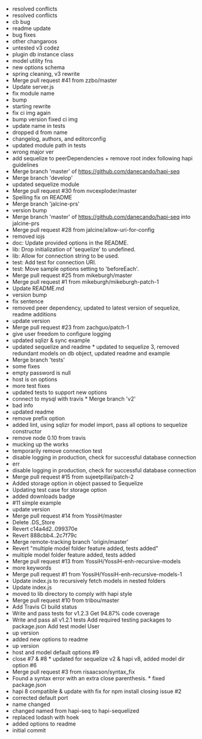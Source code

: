   * resolved conflicts
  * resolved conflicts
  * cb bug
  * readme update
  * bug fixes
  * other changaroos
  * untested v3 codez
  * plugin db instance class
  * model utility fns
  * new options schema
  * spring cleaning, v3 rewrite
  * Merge pull request #41 from zzbo/master
  * Update server.js
  * fix module name
  * bump
  * starting rewrite
  * fix ci img again
  * bump version fixed ci img
  * update name in tests
  * dropped d from name
  * changelog, authors, and editorconfig
  * updated module path in tests
  * wrong major ver
  * add sequelize to peerDependencies + remove root index following hapi guidelines
  * Merge branch 'master' of https://github.com/danecando/hapi-seq
  * Merge branch 'develop'
  * updated sequelize module
  * Merge pull request #30 from nvcexploder/master
  * Spelling fix on README
  * Merge branch 'jalcine-prs'
  * version bump
  * Merge branch 'master' of https://github.com/danecando/hapi-seq into jalcine-prs
  * Merge pull request #28 from jalcine/allow-uri-for-config
  * removed iojs
  * doc: Update provided options in the README.
  * lib: Drop initialization of 'sequelize' to undefined.
  * lib: Allow for connection string to be used.
  * test: Add test for connection URI.
  * test: Move sample options setting to 'beforeEach'.
  * Merge pull request #25 from mikeburgh/master
  * Merge pull request #1 from mikeburgh/mikeburgh-patch-1
  * Update README.md
  * version bump
  * fix sentence
  * removed peer dependency, updated to latest version of sequelize, readme additions
  * update version
  * Merge pull request #23 from zachguo/patch-1
  * give user freedom to configure logging
  * updated sqlizr & sync example
  * updated sequelize and readme  * updated to sequelize 3, removed redundant models on db object, updated readme and example
  * Merge branch 'tests'
  * some fixes
  * empty password is null
  * host is on options
  * more test fixes
  * updated tests to support new options
  * connect to mysql with travis  * Merge branch 'v2'
  * bad info
  * updated readme
  * remove prefix option
  * added lint, using sqlizr for model import, pass all options to sequelize constructor
  * remove node 0.10 from travis
  * mucking up the works
  * temporarily remove connection test
  * disable logging in production, check for successful database connection
  * err
  * disable logging in production, check for successful database connection
  * Merge pull request #15 from sujeetpillai/patch-2
  * Added storage option in object passed to Sequelize
  * Updating test case for storage option
  * added downloads badge
  * #11 simple example
  * update version
  * Merge pull request #14 from YossiH/master
  * Delete .DS_Store
  * Revert c14a4d2..099370e
  * Revert 888cbb4..2c7f79c
  * Merge remote-tracking branch 'origin/master'
  * Revert "multiple model folder feature added, tests added"
  * multiple model folder feature added, tests added
  * Merge pull request #13 from YossiH/YossiH-enh-recursive-models
  * more keywords
  * Merge pull request #1 from YossiH/YossiH-enh-recursive-models-1
  * Update index.js to recursively fetch models in nested folders
  * Update index.js
  * moved to lib directory to comply with hapi style
  * Merge pull request #10 from tribou/master
  * Add Travis CI build status
  * Write and pass tests for v1.2.3 Get 94.87% code coverage
  * Write and pass all v1.2.1 tests Add required testing packages to package.json Add test model User
  * up version
  * added new options to readme
  * up version
  * host and model default options #9
  * close #7 & #8  * updated for sequelize v2 & hapi v8, added model dir option #6
  * Merge pull request #3 from risaacson/syntax_fix
  * Found a syntax error with an extra close parenthesis.  * fixed package.json
  * hapi 8 compatible & update with fix for npm install closing issue #2
  * corrected default port
  * name changed
  * changed named from hapi-seq to hapi-sequelized
  * replaced lodash with hoek
  * added options to readme
  * initial commit
